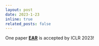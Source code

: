 ```yaml
---
layout: post
date: 2023-1-23
inline: true
related_posts: false
---
```


One paper [**EAR**](https://sites.google.com/view/emergent-action-representation/) is accepted by ICLR 2023!
